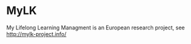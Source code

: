 # MyLK
My Lifelong Learning Managment is an European research project, see http://mylk-project.info/
